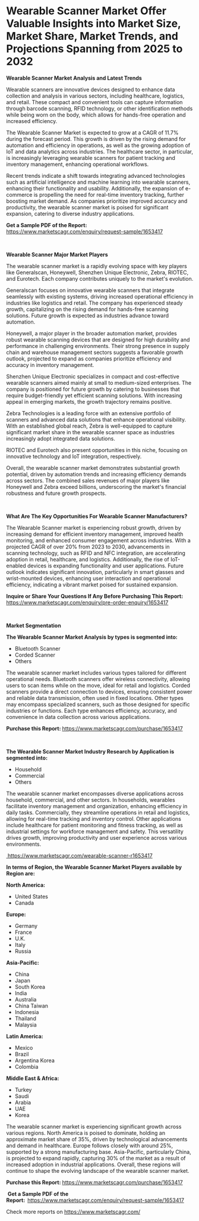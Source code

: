 <p><h1>Wearable Scanner Market Offer Valuable Insights into Market Size, Market Share, Market Trends, and Projections Spanning from 2025 to 2032</h1></p><p><strong>Wearable Scanner Market Analysis and Latest Trends</strong></p>
<p><p>Wearable scanners are innovative devices designed to enhance data collection and analysis in various sectors, including healthcare, logistics, and retail. These compact and convenient tools can capture information through barcode scanning, RFID technology, or other identification methods while being worn on the body, which allows for hands-free operation and increased efficiency.</p><p>The Wearable Scanner Market is expected to grow at a CAGR of 11.7% during the forecast period. This growth is driven by the rising demand for automation and efficiency in operations, as well as the growing adoption of IoT and data analytics across industries. The healthcare sector, in particular, is increasingly leveraging wearable scanners for patient tracking and inventory management, enhancing operational workflows.</p><p>Recent trends indicate a shift towards integrating advanced technologies such as artificial intelligence and machine learning into wearable scanners, enhancing their functionality and usability. Additionally, the expansion of e-commerce is propelling the need for real-time inventory tracking, further boosting market demand. As companies prioritize improved accuracy and productivity, the wearable scanner market is poised for significant expansion, catering to diverse industry applications.</p></p>
<p><strong>Get a Sample PDF of the Report:&nbsp;</strong> <a href="https://www.marketscagr.com/enquiry/request-sample/1653417?utm_campaign=3220&utm_medium=2&utm_source=Github&utm_content=ia&utm_term=05032025&utm_id=wearable-scanner">https://www.marketscagr.com/enquiry/request-sample/1653417</a></p>
<p>&nbsp;</p>
<p><strong>Wearable Scanner Major Market Players</strong></p>
<p><p>The wearable scanner market is a rapidly evolving space with key players like Generalscan, Honeywell, Shenzhen Unique Electronic, Zebra, RIOTEC, and Eurotech. Each company contributes uniquely to the market's evolution.</p><p>Generalscan focuses on innovative wearable scanners that integrate seamlessly with existing systems, driving increased operational efficiency in industries like logistics and retail. The company has experienced steady growth, capitalizing on the rising demand for hands-free scanning solutions. Future growth is expected as industries advance toward automation.</p><p>Honeywell, a major player in the broader automation market, provides robust wearable scanning devices that are designed for high durability and performance in challenging environments. Their strong presence in supply chain and warehouse management sectors suggests a favorable growth outlook, projected to expand as companies prioritize efficiency and accuracy in inventory management.</p><p>Shenzhen Unique Electronic specializes in compact and cost-effective wearable scanners aimed mainly at small to medium-sized enterprises. The company is positioned for future growth by catering to businesses that require budget-friendly yet efficient scanning solutions. With increasing appeal in emerging markets, the growth trajectory remains positive.</p><p>Zebra Technologies is a leading force with an extensive portfolio of scanners and advanced data solutions that enhance operational visibility. With an established global reach, Zebra is well-equipped to capture significant market share in the wearable scanner space as industries increasingly adopt integrated data solutions.</p><p>RIOTEC and Eurotech also present opportunities in this niche, focusing on innovative technology and IoT integration, respectively. </p><p>Overall, the wearable scanner market demonstrates substantial growth potential, driven by automation trends and increasing efficiency demands across sectors. The combined sales revenues of major players like Honeywell and Zebra exceed billions, underscoring the market's financial robustness and future growth prospects.</p></p>
<p>&nbsp;</p>
<p><strong>What Are The Key Opportunities For Wearable Scanner Manufacturers?</strong></p>
<p><p>The Wearable Scanner market is experiencing robust growth, driven by increasing demand for efficient inventory management, improved health monitoring, and enhanced consumer engagement across industries. With a projected CAGR of over 20% from 2023 to 2030, advancements in scanning technology, such as RFID and NFC integration, are accelerating adoption in retail, healthcare, and logistics. Additionally, the rise of IoT-enabled devices is expanding functionality and user applications. Future outlook indicates significant innovation, particularly in smart glasses and wrist-mounted devices, enhancing user interaction and operational efficiency, indicating a vibrant market poised for sustained expansion.</p></p>
<p><strong>Inquire or Share Your Questions If Any Before Purchasing This Report:</strong> <a href="https://www.marketscagr.com/enquiry/pre-order-enquiry/1653417?utm_campaign=3220&utm_medium=2&utm_source=Github&utm_content=ia&utm_term=05032025&utm_id=wearable-scanner">https://www.marketscagr.com/enquiry/pre-order-enquiry/1653417</a></p>
<p>&nbsp;</p>
<p><strong>Market Segmentation</strong></p>
<p><strong>The Wearable Scanner Market Analysis by types is segmented into:</strong></p>
<p><ul><li>Bluetooth Scanner</li><li>Corded Scanner</li><li>Others</li></ul></p>
<p><p>The wearable scanner market includes various types tailored for different operational needs. Bluetooth scanners offer wireless connectivity, allowing users to scan items while on the move, ideal for retail and logistics. Corded scanners provide a direct connection to devices, ensuring consistent power and reliable data transmission, often used in fixed locations. Other types may encompass specialized scanners, such as those designed for specific industries or functions. Each type enhances efficiency, accuracy, and convenience in data collection across various applications.</p></p>
<p><strong>Purchase this Report:&nbsp;</strong><a href="https://www.marketscagr.com/purchase/1653417?utm_campaign=3220&utm_medium=2&utm_source=Github&utm_content=ia&utm_term=05032025&utm_id=wearable-scanner">https://www.marketscagr.com/purchase/1653417</a></p>
<p>&nbsp;</p>
<p><strong>The Wearable Scanner Market Industry Research by Application is segmented into:</strong></p>
<p><ul><li>Household</li><li>Commercial</li><li>Others</li></ul></p>
<p><p>The wearable scanner market encompasses diverse applications across household, commercial, and other sectors. In households, wearables facilitate inventory management and organization, enhancing efficiency in daily tasks. Commercially, they streamline operations in retail and logistics, allowing for real-time tracking and inventory control. Other applications include healthcare for patient monitoring and fitness tracking, as well as industrial settings for workforce management and safety. This versatility drives growth, improving productivity and user experience across various environments.</p></p>
<p><a href="https://www.marketscagr.com/wearable-scanner-r1653417?utm_campaign=3220&utm_medium=2&utm_source=Github&utm_content=ia&utm_term=05032025&utm_id=wearable-scanner">&nbsp;https://www.marketscagr.com/wearable-scanner-r1653417</a></p>
<p><strong>In terms of Region, the Wearable Scanner Market Players available by Region are:</strong></p>
<p>
    <p> <strong> North America: </strong>
        <ul>
            <li>United States</li>
            <li>Canada</li>
        </ul>
        </p> 
    <p> <strong> Europe: </strong>
        <ul>
            <li>Germany</li>
            <li>France</li>
            <li>U.K.</li>
            <li>Italy</li>
            <li>Russia</li>
        </ul>
        </p> 
    <p> <strong> Asia-Pacific: </strong>
        <ul>
            <li>China</li>
            <li>Japan</li>
            <li>South Korea</li>
            <li>India</li>
            <li>Australia</li>
            <li>China Taiwan</li>
            <li>Indonesia</li>
            <li>Thailand</li>
            <li>Malaysia</li>
        </ul>
        </p> 
    <p> <strong> Latin America: </strong>
        <ul>
            <li>Mexico</li>
            <li>Brazil</li>
            <li>Argentina Korea</li>
            <li>Colombia</li>
        </ul>
        </p> 
    <p> <strong> Middle East & Africa: </strong>
        <ul>
            <li>Turkey</li>
            <li>Saudi</li>
            <li>Arabia</li>
            <li>UAE</li>
            <li>Korea</li>
        </ul>
    </p>
    </p>
<p><p>The wearable scanner market is experiencing significant growth across various regions. North America is poised to dominate, holding an approximate market share of 35%, driven by technological advancements and demand in healthcare. Europe follows closely with around 25%, supported by a strong manufacturing base. Asia-Pacific, particularly China, is projected to expand rapidly, capturing 30% of the market as a result of increased adoption in industrial applications. Overall, these regions will continue to shape the evolving landscape of the wearable scanner market.</p></p>
<p><strong>Purchase this Report: </strong><a href="https://www.marketscagr.com/purchase/1653417?utm_campaign=3220&utm_medium=2&utm_source=Github&utm_content=ia&utm_term=05032025&utm_id=wearable-scanner">https://www.marketscagr.com/purchase/1653417</a></p>
<p>&nbsp;<strong>Get a Sample PDF of the Report:&nbsp;&nbsp;</strong><a href="https://www.marketscagr.com/enquiry/request-sample/1653417?utm_campaign=3220&utm_medium=2&utm_source=Github&utm_content=ia&utm_term=05032025&utm_id=wearable-scanner">https://www.marketscagr.com/enquiry/request-sample/1653417</a></p>
<p><strong></strong></p>
<p>Check more reports on <a href="https://www.marketscagr.com/?utm_campaign=3220&utm_medium=2&utm_source=Github&utm_content=ia&utm_term=05032025&utm_id=wearable-scanner">https://www.marketscagr.com/</a></p>